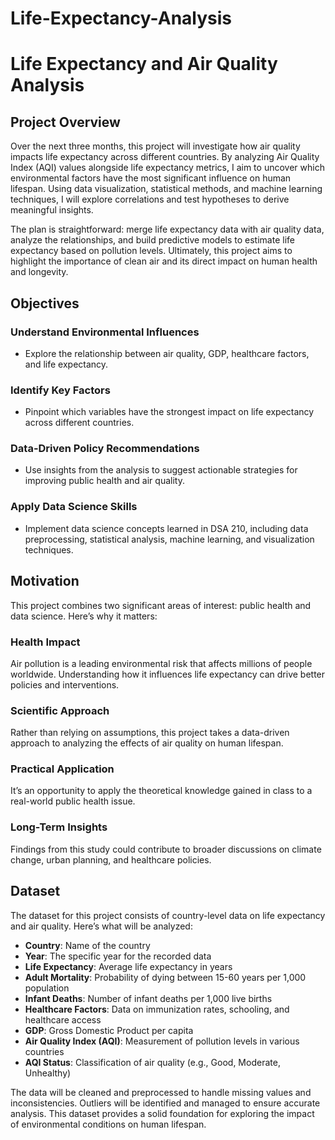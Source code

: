 # Life-Expectancy-Analysis





# Life Expectancy and Air Quality Analysis

## **Project Overview**
Over the next three months, this project will investigate how air quality impacts life expectancy across different countries. By analyzing Air Quality Index (AQI) values alongside life expectancy metrics, I aim to uncover which environmental factors have the most significant influence on human lifespan. Using data visualization, statistical methods, and machine learning techniques, I will explore correlations and test hypotheses to derive meaningful insights.

The plan is straightforward: merge life expectancy data with air quality data, analyze the relationships, and build predictive models to estimate life expectancy based on pollution levels. Ultimately, this project aims to highlight the importance of clean air and its direct impact on human health and longevity.

## **Objectives**

### **Understand Environmental Influences**
- Explore the relationship between air quality, GDP, healthcare factors, and life expectancy.

### **Identify Key Factors**
- Pinpoint which variables have the strongest impact on life expectancy across different countries.

### **Data-Driven Policy Recommendations**
- Use insights from the analysis to suggest actionable strategies for improving public health and air quality.

### **Apply Data Science Skills**
- Implement data science concepts learned in DSA 210, including data preprocessing, statistical analysis, machine learning, and visualization techniques.

## **Motivation**
This project combines two significant areas of interest: public health and data science. Here’s why it matters:

### **Health Impact**
Air pollution is a leading environmental risk that affects millions of people worldwide. Understanding how it influences life expectancy can drive better policies and interventions.

### **Scientific Approach**
Rather than relying on assumptions, this project takes a data-driven approach to analyzing the effects of air quality on human lifespan.

### **Practical Application**
It’s an opportunity to apply the theoretical knowledge gained in class to a real-world public health issue.

### **Long-Term Insights**
Findings from this study could contribute to broader discussions on climate change, urban planning, and healthcare policies.

## **Dataset**
The dataset for this project consists of country-level data on life expectancy and air quality. Here’s what will be analyzed:

- **Country**: Name of the country
- **Year**: The specific year for the recorded data
- **Life Expectancy**: Average life expectancy in years
- **Adult Mortality**: Probability of dying between 15-60 years per 1,000 population
- **Infant Deaths**: Number of infant deaths per 1,000 live births
- **Healthcare Factors**: Data on immunization rates, schooling, and healthcare access
- **GDP**: Gross Domestic Product per capita
- **Air Quality Index (AQI)**: Measurement of pollution levels in various countries
- **AQI Status**: Classification of air quality (e.g., Good, Moderate, Unhealthy)

The data will be cleaned and preprocessed to handle missing values and inconsistencies. Outliers will be identified and managed to ensure accurate analysis. This dataset provides a solid foundation for exploring the impact of environmental conditions on human lifespan.

